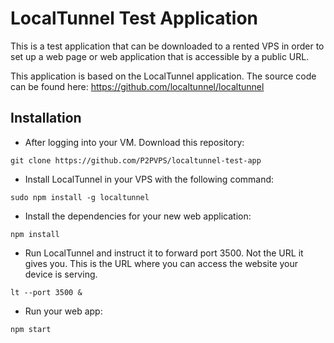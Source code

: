 # LocalTunnel Test Application
This is a test application that can be downloaded to a rented VPS in order to set up
a web page or web application that is accessible by a public URL.

This application is based on the LocalTunnel application. The source code can be found here:
https://github.com/localtunnel/localtunnel


## Installation

* After logging into your VM. Download this repository:

`git clone https://github.com/P2PVPS/localtunnel-test-app`

* Install LocalTunnel in your VPS with the following command:

`sudo npm install -g localtunnel`

* Install the dependencies for your new web application:

`npm install`

* Run LocalTunnel and instruct it to forward port 3500. Not the URL it gives you.
This is the URL where you can access the website your device is serving.

`lt --port 3500 &`

* Run your web app:

`npm start`
